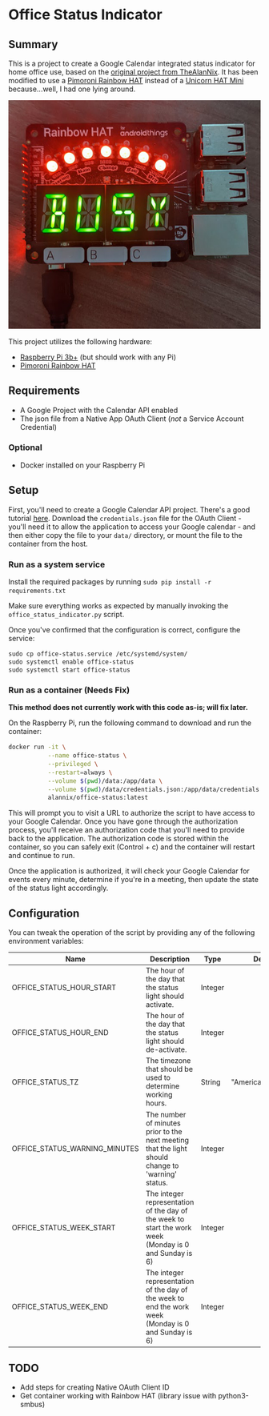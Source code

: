 # Office Status Indicator

## Summary

This is a project to create a Google Calendar integrated status indicator for home office use, based on the [original project from TheAlanNix](https://github.com/TheAlanNix/office-status-indicator).  It has been modified to use a [Pimoroni Rainbow HAT](https://shop.pimoroni.com/products/rainbow-hat-for-android-things) instead of a [Unicorn HAT Mini](https://shop.pimoroni.com/products/unicorn-hat-mini) because...well, I had one lying around.

![Office Status Indicator](img/office_status_indicator.jpg)

This project utilizes the following hardware:
- [Raspberry Pi 3b+](https://www.raspberrypi.com/products/raspberry-pi-3-model-b-plus/) (but should work with any Pi)
- [Pimoroni Rainbow HAT](https://shop.pimoroni.com/products/rainbow-hat-for-android-things)

## Requirements

- A Google Project with the Calendar API enabled
- The json file from a Native App OAuth Client (*not* a Service Account Credential)

### Optional
- Docker installed on your Raspberry Pi


## Setup

First, you'll need to create a Google Calendar API project.  There's a good tutorial [here](https://developers.google.com/calendar/quickstart/python).  Download the `credentials.json` file for the OAuth Client - you'll need it to allow the application to access your Google calendar - and then either copy the file to your `data/` directory, or mount the file to the container from the host.

### Run as a system service
Install the required packages by running `sudo pip install -r requirements.txt` 

Make sure everything works as expected by manually invoking the `office_status_indicator.py` script.  

Once you've confirmed that the configuration is correct, configure the service:
```
sudo cp office-status.service /etc/systemd/system/
sudo systemctl enable office-status
sudo systemctl start office-status
```

### Run as a container (Needs Fix)

**This method does not currently work with this code as-is; will fix later.**

On the Raspberry Pi, run the following command to download and run the container:
```sh
docker run -it \
           --name office-status \
           --privileged \
           --restart=always \
           --volume $(pwd)/data:/app/data \
           --volume $(pwd)/data/credentials.json:/app/data/credentials.json:ro \
           alannix/office-status:latest
```

This will prompt you to visit a URL to authorize the script to have access to your Google Calendar.  Once you have gone through the authorization process, you'll receive an authorization code that you'll need to provide back to the application.  The authorization code is stored within the container, so you can safely exit (Control + c) and the container will restart and continue to run.

Once the application is authorized, it will check your Google Calendar for events every minute, determine if you're in a meeting, then update the state of the status light accordingly. 

## Configuration

You can tweak the operation of the script by providing any of the following environment variables:

| Name | Description | Type | Default |
|------|-------------|------|:---------:|
| OFFICE_STATUS_HOUR_START | The hour of the day that the status light should activate. | Integer | 8 |
| OFFICE_STATUS_HOUR_END | The hour of the day that the status light should de-activate. | Integer | 18 |
| OFFICE_STATUS_TZ | The timezone that should be used to determine working hours. | String | "America/New_York" |
| OFFICE_STATUS_WARNING_MINUTES | The number of minutes prior to the next meeting that the light should change to 'warning' status. | Integer | 10 |
| OFFICE_STATUS_WEEK_START | The integer representation of the day of the week to start the work week (Monday is 0 and Sunday is 6) | Integer | 0 |
| OFFICE_STATUS_WEEK_END | The integer representation of the day of the week to end the work week (Monday is 0 and Sunday is 6) | Integer | 4 |

## TODO
- Add steps for creating Native OAuth Client ID
- Get container working with Rainbow HAT (library issue with python3-smbus)
